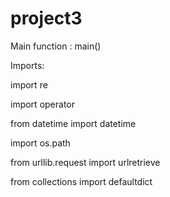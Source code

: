 # project3

Main function : main()

Imports:

  import re
  
  import operator
  
  from datetime import datetime
  
  import os.path
  
  from urllib.request import urlretrieve
  
  from collections import defaultdict
